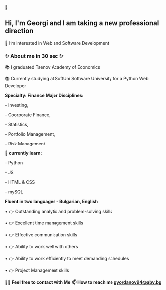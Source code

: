 👋 <h2> Hi, I'm Georgi and I am taking a new professional direction </h2>

<p>👀 I’m interested in Web and Software Development</p>

<h3><b>✨ About me in 30 sec ✨</b></h3>
<p>📚 I graduated Tsenov Academy of Economics</p>
<p>📚 Currently studying at SoftUni Software University for a Python Web Developer</p>

<b>Specialty: Finance</b>
<b>Major Disciplines:</b>
<p>- Investing, </p>
<p>- Coorporate Finance, </p>
<p>- Statistics, </p>
<p>- Portfolio Management, </p>
<p>- Risk Management</p>

<b>🌱 currently learn:</b>
<p>- Python</p>
<p>- JS</p>
<p>- HTML & CSS</p>
<p>- mySQL</p>

<b>Fluent in two languages - Bulgarian, English</b>
<p>• 👉 Outstanding analytic and problem-solving skills </p>
<p>• 👉 Excellent time management skills </p>
<p>• 👉 Effective communication skills </p>
<p>• 👉 Ability to work well with others </p>
<p>• 👉 Ability to work efficiently to meet demanding schedules </p>
<p>• 👉 Project Management skills </p>

<b>🙌🏻 Feel free to contact with Me</b>
<b>📫 How to reach me gyordanov94@abv.bg</b>
